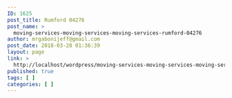 ```yaml
---
ID: 1625
post_title: Rumford 04276
post_name: >
  moving-services-moving-services-moving-services-rumford-04276
author: mrgabonijeff@gmail.com
post_date: 2018-03-28 01:36:39
layout: page
link: >
  http://localhost/wordpress/moving-services-moving-services-moving-services-rumford-04276/
published: true
tags: [ ]
categories: [ ]
---
```

